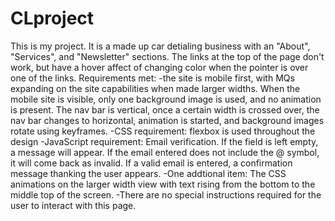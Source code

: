 # CLproject
This is my project. It is a made up car detialing business with an "About", "Services", and "Newsletter" sections.  The links at the top of the page don't work, but have a hover affect of changing color when the pointer is over one of the links. 
Requirements met: 
-the site is mobile first, with MQs expanding on the site capabilities when made larger widths.  When the mobile site is visible, only one background image is used, and no animation is present.  The nav bar is vertical, once a certain width is crossed over, the nav bar changes to horizontal, animation is started, and background images rotate using keyframes. 
-CSS requirement: flexbox is used throughout the design
-JavaScript requirement: Email verification.  If the field is left empty, a message will appear.  If the email entered does not include the @ symbol, it will come back as invalid.  If a valid email is entered, a confirmation message thanking the user appears.
-One addtional item: The CSS animations on the larger width view with text rising from the bottom to the middle top of the screen.
-There are no special instructions required for the user to interact with this page.
